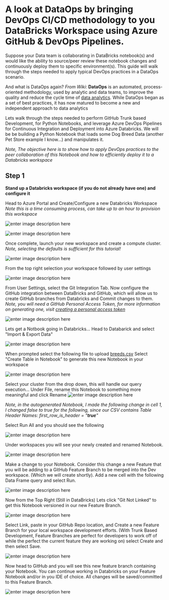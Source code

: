 

# A look at DataOps by bringing DevOps CI/CD methodology to you DataBricks Workspace using Azure GitHub & DevOps Pipelines.

Suppose your Data team is collaborating in DataBricks notebook(s) and would like the ability to source/peer review these notebook changes and continuously deploy them to specific environment(s). This guide will walk through the steps needed to apply typical DevOps practices in a DataOps scenario. 

And what is DataOps again? 
*From Wiki:* **DataOps** is an automated, process-oriented methodology, used by analytic and data teams, to improve the quality and reduce the cycle time of [data analytics](https://en.wikipedia.org/wiki/Data_analysis "Data analysis"). While DataOps began as a set of best practices, it has now matured to become a new and independent approach to data analytics

Lets walk through the steps needed to perform GitHub Trunk based Development, for Python Notebooks, and leverage Azure DevOps Pipelines for Continuous Integration and Deployment into Azure Databricks. We will be be building a Python Notebook that loads some Dog Breed Data (another Pet Store example I know...) and manipulates it. 

*Note, The objective here is to show how to apply DevOps practices to the peer collaboration of this Notebook and how to efficiently deploy it to a Databricks workspace*

## Step 1
**Stand up a Databricks workspace (if you do not already have one) and configure it**

Head to Azure Portal and Create/Configure a new Databricks Workspace
*Note this is a time consuming process, can take up to an hour to provision this workspace*

![enter image description here](https://github.com/chtrembl/staticcontent/blob/master/petstoredataops/1.png?raw=true)

![enter image description here](https://github.com/chtrembl/staticcontent/blob/master/petstoredataops/2.png?raw=true)

Once complete, launch your new workspace and create a compute cluster. 
*Note, selecting the defaults is sufficient for this tutorial!*

![enter image description here](https://github.com/chtrembl/staticcontent/blob/master/petstoredataops/6.png?raw=true)

From the top right selection your workspace followed by user settings

![enter image description here](https://github.com/chtrembl/staticcontent/blob/master/petstoredataops/7.png?raw=true)

From User Settings, select the Git Integration Tab.
Now configure the GitHub integration between DataBricks and GitHub, which will allow us to create GitHub branches from Databricks and Commit changes to them.
*Note, you will need a GitHub Personal Access Token, for more information on generating one, visit [creating a personal access token](https://docs.github.com/en/github/authenticating-to-github/creating-a-personal-access-token)*

![enter image description here](https://github.com/chtrembl/staticcontent/blob/master/petstoredataops/8.png?raw=true)

Lets get a Notbook going in Databricks...
Head to Databarick and select "Import & Export Data"

![enter image description here](https://github.com/chtrembl/staticcontent/blob/master/petstoredataops/11.png?raw=true)

When prompted select the following file to upload [breeds.csv](https://raw.githubusercontent.com/chtrembl/staticcontent/master/petstoredataops/breeds.csv)
Select "Create Table in Notebook" to generate this new Notebook in your workspace

![enter image description here](https://github.com/chtrembl/staticcontent/blob/master/petstoredataops/12.png?raw=true)

Select your cluster from the drop down, this will handle our query execution...
Under File, rename this Notebook to something more meaningful and click Rename
![enter image description here](https://github.com/chtrembl/staticcontent/blob/master/petstoredataops/13.png?raw=true)

*Note, in the autogenerated Notebook, I made the following change in cell 1, I changed false to true for the following, since our CSV contains Table Header Names: first_row_is_header = "**true**"*

Select Run All and you should see the following

![enter image description here](https://github.com/chtrembl/staticcontent/blob/master/petstoredataops/14.png?raw=true)

Under workspaces you will see your newly created and renamed Notebook. 

![enter image description here](https://github.com/chtrembl/staticcontent/blob/master/petstoredataops/15.png?raw=true)

Make a change to your Notebook. Consider this change a new Feature that you will be adding to a GitHub Feature Branch to be merged into the Dev workspace. (Which we will create shortly).  Add a new cell with the following Data Frame query and select Run.

![enter image description here](https://github.com/chtrembl/staticcontent/blob/master/petstoredataops/16.png?raw=true)

Now from the Top Right (Still in DataBricks) Lets click "Git Not Linked" to get this Notebook versioned in our new Feature Branch. 

![enter image description here](https://github.com/chtrembl/staticcontent/blob/master/petstoredataops/17.png?raw=true)

Select Link, paste in your GitHub Repo location, and Create a new Feature Branch for your local workspace development efforts. (With Trunk Based Development, Feature Branches are perfect for developers to work off of while the perfect the current feature they are working on) select Create and then select Save.

![enter image description here](https://github.com/chtrembl/staticcontent/blob/master/petstoredataops/18.png?raw=true)

Now head to GitHub and you will see this new feature branch containing your Notebook. You can continue working in Databricks on your Feature Notebook and/or in you IDE of choice. All changes will be saved/committed to this Feature Branch. 

![enter image description here](https://github.com/chtrembl/staticcontent/blob/master/petstoredataops/19.png?raw=true)
